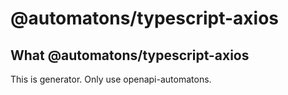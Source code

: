 # @automatons/typescript-axios

## What @automatons/typescript-axios
This is generator.
Only use openapi-automatons.
